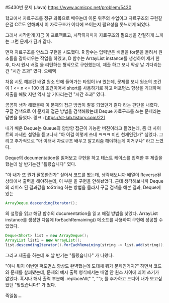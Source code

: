 #5430번 문제 (Java)
https://www.acmicpc.net/problem/5430

학교에서 자료구조를 정규 과목으로 배우는데
이론 위주의 수업이고 자료구조의 구현같은걸 C로도 안해봐서
이 자료구조가 어디에 쓰이는지 필요성을 못느끼게 되었다.

그래서 시작한게 지금 이 프로젝트고, 시작하자마자 자료구조의 필요성을 간절하게
느끼는 그런 문제가 된거 같다.

먼저 자료구조를 안쓰고 구현을 시도했다.
R 함수는 입력받은 배열을 for문을 돌려서 원소들을 갈아끼우는 작업을 하였고,
D 함수는 ArrayList instance를 생성하여 제거 한 후, 다시 원시 배열 을 리턴하는 형식으로 구현했는데,
제출 하고 보니 막상 날 기다리는건 "시간 초과" 였다. 으에엑

처음 시도 해본건 배열 원소 안에 들어가는 타입이 int 였는데, 문제를 보니 원소의 조건이
1 <= n <= 100 의 조건이어서 short를 사용하기로 하고 퍼포먼스 향상을 기대하며 제출을 해봤
지만 역시 날 기다리는건 "시간 초과" 였다. 

곰곰히 생각 해봤을때 이 문제의 접근 방법이 잘못 되었던거 같다 라는 판단을 내렸다.
구글 검색으로 이 문제의 접근 방법을 검색해봤는데 Deque 자료구조를 쓰는 문제라는
답변을 들었다.
링크 : https://st-lab.tistory.com/221

내가 배운 Deque는 Queue의 양방향 접근이 가능한 버젼이라고 들었는데,
좀 더 사이트의 자세한 설명을 듣고나서 "아 이걸 이렇게 쓰네 ㅋㅋㅋ 미친 천재인건가" 싶었다.
그리고 추가적으로 "아 이래서 자료구조 배우고 알고리즘 해야하는게 이거구나" 라고 느꼈다.

Deque의 documentation을 읽어보고 구현을 하고 테스트 케이스를 입력한 후 제출을 했는데
날 반기는건 "틀렸습니다" 였다.

"아 내가 또 뭔가 잘못한건가" 싶어서 코드를 봤는데, 생각해보니까 배열이 Reverse된 상태에서 출력을 해야하는데, 이 부분
을 구현을 안해놨었다.
근데 생각해보니까 Deque의 리버스 된 결과값을 toString 하는 방법을 몰라서 구글 검색을 해본 결과,
Deque에 있는 
```java
ArrayDeque.descendingIterator();
```
의 설명을 읽고 해당 함수의 documentation을 읽고 해결 방법을 찾았다.
ArrayList instance를 생성한 다음에 forEachRemaining() 메소드를 사용하여 구현에 성공할 수 있었다.
```java
Deque<Short> list = new ArrayDeque();
ArrayList list1 = new ArrayList();
list.descendingIterator().forEachRemaining(string -> list.add(string));
```

그리고 제출을 하는데 또 날 반기는 "틀렸습니다" 가 나왔다.

"아니 뭐지 이번엔 퍼포먼스 향상도 완벽했는데 도대체 뭐가 문제인거지?"
하면서 코드와 문제를 살펴봤는데, 문제의 예시 출력 형식에서는 배열 안 원소 사이에
띄어 쓰기가 없었다. 혹시나 해서 출력 부분에 .replaceAll(" ", ""); 를 추가하고
드디어 내가 보고싶었던 "맞았습니다!" 가 떴다.

죽일놈....
